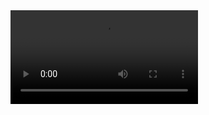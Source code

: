 <video id="video" controls="true" preload="" >
  <source id="mp4" src="http://129.146.120.30/record/Clip/a.mp4" type="video/mp4">
</video>

